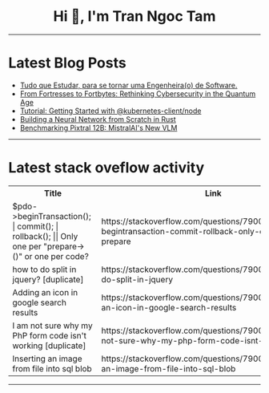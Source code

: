 <h1 align="center">Hi 👋, I'm Tran Ngoc Tam</h1>

---

# Latest Blog Posts 
<!-- BLOG-POST-LIST:START -->
- [Tudo que Estudar, para se tornar uma Engenheira&lpar;o&rpar; de Software.](https://dev.to/thailanelopes/tudo-que-estudar-para-se-tornar-uma-engenheirao-de-software-3e61)
- [From Fortresses to Fortbytes: Rethinking Cybersecurity in the Quantum Age](https://dev.to/muneeb0758/from-fortresses-to-fortbytes-rethinking-cybersecurity-in-the-quantum-age-5gle)
- [Tutorial: Getting Started with @kubernetes-client/node](https://dev.to/turck/tutorial-getting-started-with-kubernetes-clientnode-4l78)
- [Building a Neural Network from Scratch in Rust](https://dev.to/evolvedev/building-a-neural-network-from-scratch-in-rust-10aa)
- [Benchmarking Pixtral 12B: MistralAI&#39;s New VLM](https://dev.to/aryankargwal/benchmarking-pixtral-12b-mistralais-new-vlm-ff)
<!-- BLOG-POST-LIST:END -->

---

# Latest stack oveflow activity
<table>
  <tr><th>Title</th><th>Link</th></tr>
  <!-- STACKOVERFLOW:START --><tr><td>$pdo-&gt;beginTransaction&lpar;&rpar;; | commit&lpar;&rpar;; | rollback&lpar;&rpar;; || Only one per &quot;prepare-&gt;&lpar;&rpar;&quot; or one per code?</td><td>https://stackoverflow.com/questions/79000128/pdo-begintransaction-commit-rollback-only-one-per-prepare</td></tr><tr><td>how to do split in jquery? [duplicate]</td><td>https://stackoverflow.com/questions/79000127/how-to-do-split-in-jquery</td></tr><tr><td>Adding an icon in google search results</td><td>https://stackoverflow.com/questions/79000107/adding-an-icon-in-google-search-results</td></tr><tr><td>I am not sure why my PhP form code isn&#39;t working [duplicate]</td><td>https://stackoverflow.com/questions/79000080/i-am-not-sure-why-my-php-form-code-isnt-working</td></tr><tr><td>Inserting an image from file into sql blob</td><td>https://stackoverflow.com/questions/79000058/inserting-an-image-from-file-into-sql-blob</td></tr><!-- STACKOVERFLOW:END -->
</table>

---


